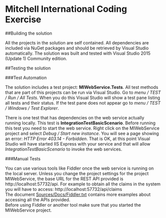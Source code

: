 # Mitchell International Coding Exercise

##Building the solution

All the projects in the solution are self contained. All dependencies are included via NuGet packages and should be retrieved by Visual Studio automatically.
The solution was built and tested with Visual Studio 2015 (Update 1) Community edition.

##Testing the solution

###Test Automation

The solution includes a test project: **MIWebService.Tests**. All test methods that are part of this projects can be run via Visual Studio. Go to *menu / TEST / Run / All Tests*. When you do this Visual Studio will show a test pane listing all tests and their status. If the test pane does not appear go to *menu / TEST / Windows / Test Explorer*. 

There is one test that has dependencies on the web service actually running locally. This test is **IntegrationTestBasicScenario**. Before running this test you need to start the web service. Right click on the MIWebService project and select *Debug / Start new instance*. You will see a page showing an error: *HTTP Error 403.14 - Forbidden*. That is OK, at this point Visual Studio will have started IIS Express with your service and that will allow *IntegrationTestBasicScenario* to invoke the web services.

###Manual Tests 

You can use various tools like Fiddler once the web service is running on the local server. Unless you change the project settings for the project MIWebService, the base URL for the REST API provided is http://localhost:57732/api. For example to obtain all the claims in the system you will have to access: http://localhost:57732/api/claims  
The document [Sources/Docs/Fiddler.txt](Sources/Docs/Fiddler.txt) contains more examples about accessing all the APIs provided.  
Before using Fiddler or another tool make sure that you started the MIWebService project.
